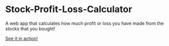 # Stock-Profit-Loss-Calculator

 A web app that calculates how much profit or loss you have made from the stocks that you bought!

[See it in action!](https://stock-dock.netlify.app/)